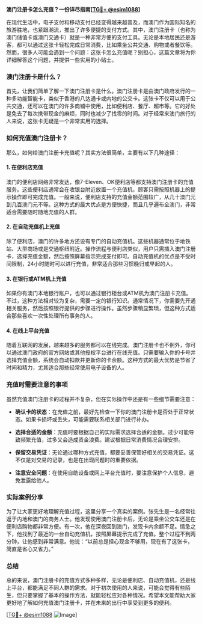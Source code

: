**澳门注册卡怎么充值？一份详尽指南[[TG💪+ @esim1088](https://t.me/s/esim1088)]**

在现代生活中，电子支付和移动支付已经变得越来越普及，而澳门作为国际知名的旅游胜地，也紧跟潮流，推出了许多便捷的支付方式。其中，澳门注册卡（也称为澳门储值卡或澳门交通卡）就是一种非常方便的支付工具。无论是本地居民还是游客，都可以通过这张卡轻松完成日常消费，比如乘坐公共交通、购物或者餐饮等。然而，很多人可能会遇到一个问题：这张卡怎么充值呢？别担心，这篇文章将为你详细解答这个问题，并提供一些实用的小贴士。

### 澳门注册卡是什么？

首先，让我们简单了解一下澳门注册卡是什么。澳门注册卡是由澳门政府发行的一种多功能智能卡，类似于香港的八达通卡或内地的公交卡。这张卡不仅可以用于公共交通，还可以在澳门的许多商铺中使用，比如便利店、餐厅、超市等。它的好处是免去了每次携带现金的麻烦，同时也减少了找零的时间。对于经常来澳门旅行的人来说，这张卡无疑是一个非常实用的选择。

### 如何充值澳门注册卡？

那么，如何给澳门注册卡充值呢？其实方法很简单，主要有以下几种途径：

#### 1. 在便利店充值

澳门的便利店网络非常发达，像7-Eleven、OK便利店等都支持澳门注册卡的充值服务。这些便利店通常会在收银台附近放置一个充值机，顾客只需按照机器上的提示操作即可完成充值。一般来说，便利店支持的充值金额范围较广，从几十澳门元到几百澳门元不等。这种方式的最大优点是方便快捷，而且几乎遍布全澳门，非常适合需要随时随地充值的人群。

#### 2. 在自动充值机上充值

除了便利店，澳门的许多地方还设有专门的自动充值机。这些机器通常位于地铁站、大型商场或是交通枢纽附近。操作流程与便利店类似，用户只需插入澳门注册卡，选择充值金额，然后按照屏幕指示完成支付即可。自动充值机的优点是不受时间限制，24小时随时可以进行充值，非常适合那些习惯晚归或早起的人。

#### 3. 在银行或ATM机上充值

如果你有澳门本地银行账户，也可以通过银行柜台或ATM机为澳门注册卡充值。不过，这种方法相对较为复杂，需要一定的银行知识。通常情况下，你需要先开通相关服务，然后按照银行提供的步骤进行操作。虽然步骤稍显繁琐，但这种方式适合那些喜欢一次性处理所有事务的人。

#### 4. 在线上平台充值

随着互联网的发展，越来越多的服务都可以在线完成。澳门注册卡也不例外，你可以通过澳门政府的官方网站或其他授权平台进行在线充值。只需要输入你的卡号并选择充值金额，系统会自动扣款并更新你的卡余额。这种方式的最大优势是节省了时间和精力，尤其适合那些经常使用电子设备的人。

### 充值时需要注意的事项

虽然充值澳门注册卡的过程并不复杂，但在实际操作中还是有一些细节需要注意：

- **确认卡的状态**：在充值之前，最好先检查一下你的澳门注册卡是否处于正常状态。如果卡损坏或丢失，可能需要联系相关部门进行补办。
  
- **选择合适的金额**：充值时要根据自己的实际需求选择合适的金额。过少可能导致频繁充值，过多又会造成资金浪费。建议根据日常消费情况合理安排。

- **保留交易凭证**：无论通过哪种方式充值，都要妥善保管好相关的交易凭证。这不仅是对交易的记录，也是在出现问题时的重要依据。

- **注意安全问题**：在使用自助设备或网上平台充值时，要注意保护个人信息，避免泄露给他人。

### 实际案例分享

为了让大家更好地理解充值过程，这里分享一个真实的案例。张先生是一名经常往返于内地和澳门的商务人士。他发现使用澳门注册卡后，无论是乘坐公交车还是在便利店购物都非常方便。有一次，他在深夜回到澳门，发现卡内余额不足。情急之下，他找到了最近的一台自动充值机，按照屏幕提示完成了充值。整个过程不到两分钟，让他感到非常满意。他说：“以前总是担心现金不够用，现在有了这张卡，简直是省心又省力。”

### 总结

总的来说，澳门注册卡的充值方式多种多样，无论是便利店、自动充值机，还是线上平台，都能满足不同人群的需求。对于初次使用的人来说，可能会觉得有些陌生，但只要掌握了基本的操作方法，就能轻松应对各种情况。希望本文能帮助大家更好地了解如何充值澳门注册卡，并在未来的出行中享受到更多的便利。

[[TG💪+ @esim1088](https://t.me/s/esim1088) ![Image](https://i.postimg.cc/4NQfJmqS/Snipaste-2025-05-13-00-14-12.png)]